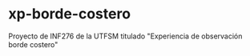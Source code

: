 # xp-borde-costero
Proyecto de INF276 de la UTFSM titulado "Experiencia de observación borde costero"
